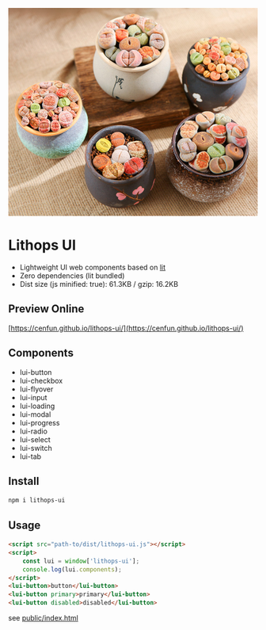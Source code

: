 ![](scripts/lithops.jpg)
# Lithops UI
- Lightweight UI web components based on [lit](https://github.com/lit/lit)
- Zero dependencies (lit bundled)
- Dist size (js minified: true): 61.3KB / gzip: 16.2KB

## Preview Online
[https://cenfun.github.io/lithops-ui/](https://cenfun.github.io/lithops-ui/)

## Components
- lui-button
- lui-checkbox
- lui-flyover
- lui-input
- lui-loading
- lui-modal
- lui-progress
- lui-radio
- lui-select
- lui-switch
- lui-tab
## Install
```sh
npm i lithops-ui
```
## Usage
```html
<script src="path-to/dist/lithops-ui.js"></script>
<script>
    const lui = window['lithops-ui'];
    console.log(lui.components);
</script>
<lui-button>button</lui-button>
<lui-button primary>primary</lui-button>
<lui-button disabled>disabled</lui-button>

```
see [public/index.html](public/index.html)

